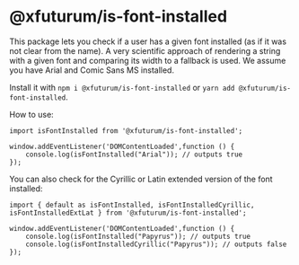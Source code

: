 # @xfuturum/is-font-installed

This package lets you check if a user has a given font installed (as if it was not clear from the name). A very scientific approach of rendering a string with a given font and comparing its width to a fallback is used. We assume you have Arial and Comic Sans MS installed. 

Install it with `npm i @xfuturum/is-font-installed` or `yarn add @xfuturum/is-font-installed`.


How to use:

```
import isFontInstalled from '@xfuturum/is-font-installed';

window.addEventListener('DOMContentLoaded',function () {
    console.log(isFontInstalled("Arial")); // outputs true
});

```

You can also check for the Cyrillic or Latin extended version of the font installed:

```
import { default as isFontInstalled, isFontInstalledCyrillic, isFontInstalledExtLat } from '@xfuturum/is-font-installed';

window.addEventListener('DOMContentLoaded',function () {
    console.log(isFontInstalled("Papyrus")); // outputs true
    console.log(isFontInstalledCyrillic("Papyrus")); // outputs false
});

```
